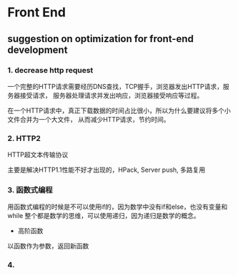 # Front End

## suggestion on optimization for front-end development 

### 1. decrease http request

一个完整的HTTP请求需要经历DNS查找，TCP握手，浏览器发出HTTP请求，服务器接受请求，
服务器处理请求并发出响应，浏览器接受响应等过程。

在一个HTTP请求中，真正下载数据的时间占比很小，所以为什么要建议将多个小文件合并为一个大文件，
从而减少HTTP请求，节约时间。

### 2. HTTP2

HTTP超文本传输协议

主要是解决HTTP1.1性能不好才出现的，HPack, Server push, 多路复用

### 3. 函数式编程

用函数式编程的时候是不可以使用if的，因为数学中没有if和else，也没有变量和while
整个都是数学的思维，可以使用递归，因为递归是数学的概念。

* 高阶函数

以函数作为参数，返回新函数

### 4. 

